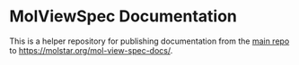 # MolViewSpec Documentation

This is a helper repository for publishing documentation from the [main repo](https://github.com/molstar/mol-view-spec/tree/master/docs) to https://molstar.org/mol-view-spec-docs/.